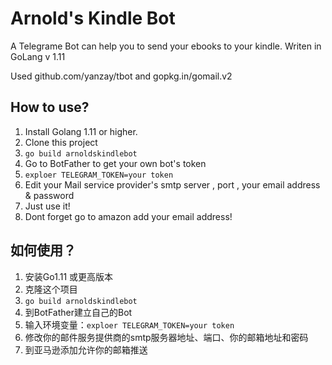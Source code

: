 # Arnold's Kindle Bot

A Telegrame Bot can help you to send your ebooks to your kindle.
Writen in GoLang v 1.11

Used 	github.com/yanzay/tbot  and   gopkg.in/gomail.v2


## How to use?
1. Install Golang 1.11 or higher.
2. Clone this project
3. `go build arnoldskindlebot`
4. Go to BotFather to get your own bot's token
5. `exploer TELEGRAM_TOKEN=your token`
6. Edit your Mail service provider's smtp server , port , your email address & password
7. Just use it!
8. Dont forget go to amazon add your email address!

## 如何使用？
1. 安装Go1.11 或更高版本
2. 克隆这个项目
3. `go build arnoldskindlebot`
4. 到BotFather建立自己的Bot
5. 输入环境变量：`exploer TELEGRAM_TOKEN=your token`
6. 修改你的邮件服务提供商的smtp服务器地址、端口、你的邮箱地址和密码
7. 到亚马逊添加允许你的邮箱推送